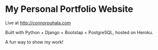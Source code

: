 # My Personal Portfolio Website
Live at http://connorpuhala.com  

Built with Python + Django + Bootstap + PostgreSQL, hosted on Heroku.  

A fun way to show my work!
